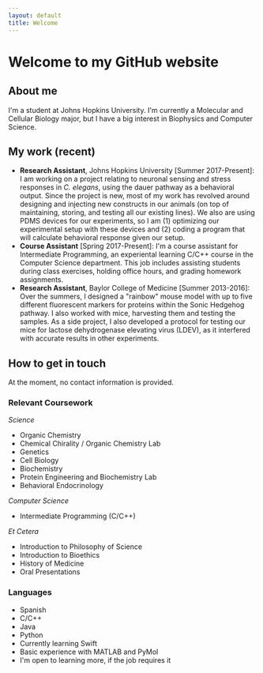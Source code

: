 ```yaml
---
layout: default
title: Welcome
---
```


# Welcome to my GitHub website
## About me
I'm a student at Johns Hopkins University. I'm currently a Molecular and Cellular Biology major, but I have a big interest in Biophysics and Computer Science.

## My work (recent)
* **Research Assistant**, Johns Hopkins University [Summer 2017-Present]: I am working on a project relating to neuronal sensing and stress responses in *C. elegans*, using the dauer pathway as a behavioral output. Since the project is new, most of my work has revolved around designing and injecting new constructs in our animals (on top of maintaining, storing, and testing all our existing lines). We also are using PDMS devices for our experiments, so I am (1) optimizing our experimental setup with these devices and (2) coding a program that will calculate behavioral response given our setup. 
* **Course Assistant** [Spring 2017-Present]: I'm a course assistant for Intermediate Programming, an experiental learning C/C++ course in the Computer Science department. This job includes assisting students during class exercises, holding office hours, and grading homework assignments.
* **Research Assistant**, Baylor College of Medicine [Summer 2013-2016]: Over the summers, I designed a "rainbow" mouse model with up to five different fluorescent markers for proteins within the Sonic Hedgehog pathway. I also worked with mice, harvesting them and testing the samples. As a side project, I also developed a protocol for testing our mice for lactose dehydrogenase elevating virus (LDEV), as it interfered with accurate results in other experiments.

## How to get in touch
At the moment, no contact information is provided.

### Relevant Coursework
*Science*
* Organic Chemistry
* Chemical Chirality / Organic Chemistry Lab
* Genetics
* Cell Biology
* Biochemistry
* Protein Engineering and Biochemistry Lab
* Behavioral Endocrinology

*Computer Science*
* Intermediate Programming (C/C++)

*Et Cetera*
* Introduction to Philosophy of Science
* Introduction to Bioethics
* History of Medicine
* Oral Presentations

### Languages
* Spanish
* C/C++
* Java
* Python
* Currently learning Swift
* Basic experience with MATLAB and PyMol
* I'm open to learning more, if the job requires it
